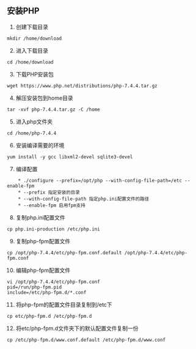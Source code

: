 ## 安装PHP

1. 创建下载目录
```
mkdir /home/download
```
2. 进入下载目录
```
cd /home/download
```
3. 下载PHP安装包
```
wget https://www.php.net/distributions/php-7.4.4.tar.gz
```
4. 解压安装包到home目录
```
tar -xvf php-7.4.4.tar.gz -C /home
```
5. 进入php文件夹
```
cd /home/php-7.4.4
```
6. 安装编译需要的环境
```
yum install -y gcc libxml2-devel sqlite3-devel
```
7. 编译配置
```
    * ./configure --prefix=/opt/php --with-config-file-path=/etc --enable-fpm
    * --prefix 指定安装的目录
    * --with-config-file-path 指定php.ini配置文件的路径
    * --enable-fpm 启用fpm支持
```
8. 复制php.ini配置文件
```
cp php.ini-production /etc/php.ini
```
9. 复制php-fpm配置文件
```
cp /opt/php-7.4.4/etc/php-fpm.conf.default /opt/php-7.4.4/etc/php-fpm.conf
```
10. 编辑php-fpm配置文件
```
vi /opt/php-7.4.4/etc/php-fpm.conf
pid=/run/php-fpm.pid
include=/etc/php-fpm.d/*.conf
```
11. 将php-fpm的配置文件目录复制到/etc下
```
cp etc/php-fpm.d /etc/php-fpm.d
```
12. 将etc/php-fpm.d文件夹下的默认配置文件复制一份
```
cp /etc/php-fpm.d/www.conf.default /etc/php-fpm.d/www.conf
```
